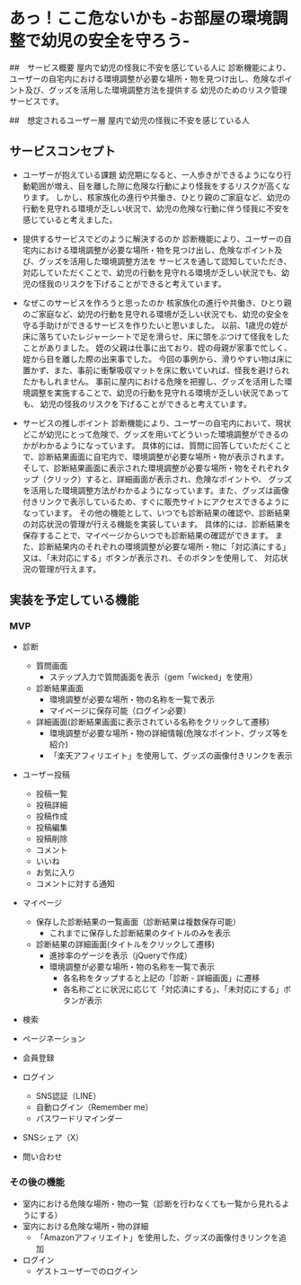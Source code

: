 # あっ！ここ危ないかも -お部屋の環境調整で幼児の安全を守ろう-

##　サービス概要
屋内で幼児の怪我に不安を感じている人に
診断機能により、ユーザーの自宅内における環境調整が必要な場所・物を見つけ出し、危険なポイント及び、グッズを活用した環境調整方法を提供する
幼児のためのリスク管理サービスです。

##　想定されるユーザー層
屋内で幼児の怪我に不安を感じている人

## サービスコンセプト
- ユーザーが抱えている課題
幼児期になると、一人歩きができるようになり行動範囲が増え、目を離した隙に危険な行動により怪我をするリスクが高くなります。
しかし、核家族化の進行や共働き、ひとり親のご家庭など、幼児の行動を見守れる環境が乏しい状況で、幼児の危険な行動に伴う怪我に不安を感じていると考えました。

- 提供するサービスでどのように解決するのか
診断機能により、ユーザーの自宅内における環境調整が必要な場所・物を見つけ出し、危険なポイント及び、グッズを活用した環境調整方法を
サービスを通して認知していただき、対応していただくことで、幼児の行動を見守れる環境が乏しい状況でも、幼児の怪我のリスクを下げることができると考えています。

- なぜこのサービスを作ろうと思ったのか
核家族化の進行や共働き、ひとり親のご家庭など、幼児の行動を見守れる環境が乏しい状況でも、幼児の安全を守る手助けができるサービスを作りたいと思いました。
以前、1歳児の姪が床に落ちていたレジャーシートで足を滑らせ、床に頭をぶつけて怪我をしたことがありました。
姪の父親は仕事に出ており、姪の母親が家事で忙しく、姪から目を離した際の出来事でした。
今回の事例から、滑りやすい物は床に置かず、また、事前に衝撃吸収マットを床に敷いていれば、怪我を避けられたかもしれません。
事前に屋内における危険を把握し、グッズを活用した環境調整を実施することで、幼児の行動を見守れる環境が乏しい状況であっても、
幼児の怪我のリスクを下げることができると考えています。

- サービスの推しポイント
診断機能により、ユーザーの自宅内において、現状どこが幼児にとって危険で、グッズを用いてどういった環境調整ができるのかがわかるようになっています。
具体的には、質問に回答していただくことで、診断結果画面に自宅内で、環境調整が必要な場所・物が表示されます。
そして、診断結果画面に表示された環境調整が必要な場所・物をそれぞれタップ（クリック）すると、詳細画面が表示され、危険なポイントや、
グッズを活用した環境調整方法がわかるようになっています。また、グッズは画像付きリンクで表示しているため、すぐに販売サイトにアクセスできるようになっています。
その他の機能として、いつでも診断結果の確認や、診断結果の対応状況の管理が行える機能を実装しています。
具体的には、診断結果を保存することで、マイページからいつでも診断結果の確認ができます。
また、診断結果内のそれぞれの環境調整が必要な場所・物に「対応済にする」又は、「未対応にする」ボタンが表示され、そのボタンを使用して、
対応状況の管理が行えます。

## 実装を予定している機能
### MVP
- 診断
  - 質問画面
    - ステップ入力で質問画面を表示（gem「wicked」を使用）
  - 診断結果画面
    - 環境調整が必要な場所・物の名称を一覧で表示
    - マイページに保存可能（ログイン必要）
  - 詳細画面(診断結果画面に表示されている名称をクリックして遷移)
    - 環境調整が必要な場所・物の詳細情報(危険なポイント、グッズ等を紹介)
    - 「楽天アフィリエイト」を使用して、グッズの画像付きリンクを表示

- ユーザー投稿
  - 投稿一覧
  - 投稿詳細
  - 投稿作成
  - 投稿編集
  - 投稿削除
  - コメント
  - いいね
  - お気に入り
  - コメントに対する通知

- マイページ
  - 保存した診断結果の一覧画面（診断結果は複数保存可能）
    - これまでに保存した診断結果のタイトルのみを表示
  - 診断結果の詳細画面(タイトルをクリックして遷移)
    - 進捗率のゲージを表示（jQueryで作成）
    - 環境調整が必要な場所・物の名称を一覧で表示
      - 各名称をタップすると上記の「診断 - 詳細画面」に遷移
      - 各名称ごとに状況に応じて「対応済にする」、「未対応にする」ボタンが表示

- 検索
- ページネーション
- 会員登録
- ログイン
  - SNS認証（LINE）
  - 自動ログイン（Remember me）
  - パスワードリマインダー
- SNSシェア（X）
- 問い合わせ

### その後の機能
- 室内における危険な場所・物の一覧（診断を行わなくても一覧から見れるようにする）
- 室内における危険な場所・物の詳細
  - 「Amazonアフィリエイト」を使用した、グッズの画像付きリンクを追加
- ログイン
  - ゲストユーザーでのログイン
